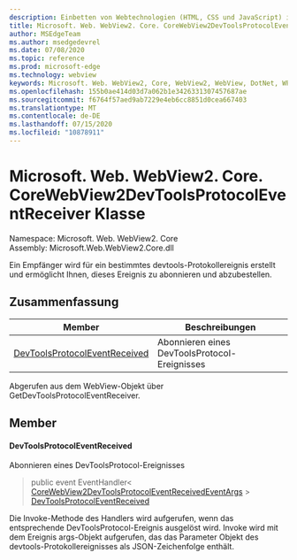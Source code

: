 ```yaml
---
description: Einbetten von Webtechnologien (HTML, CSS und JavaScript) in ihre systemeigenen Anwendungen mit dem Microsoft Edge WebView2-Steuerelement
title: Microsoft. Web. WebView2. Core. CoreWebView2DevToolsProtocolEventReceiver
author: MSEdgeTeam
ms.author: msedgedevrel
ms.date: 07/08/2020
ms.topic: reference
ms.prod: microsoft-edge
ms.technology: webview
keywords: Microsoft. Web. WebView2, Core, WebView2, WebView, DotNet, WPF, WinForms, APP, Edge, CoreWebView2, CoreWebView2Controller, Browser Control, Edge HTML, Microsoft. Web. WebView2. Core. CoreWebView2DevToolsProtocolEventReceiver
ms.openlocfilehash: 155b0ae414d03d7a062b1e3426331307457687ae
ms.sourcegitcommit: f6764f57aed9ab7229e4eb6cc8851d0cea667403
ms.translationtype: MT
ms.contentlocale: de-DE
ms.lasthandoff: 07/15/2020
ms.locfileid: "10878911"
---
```

# Microsoft. Web. WebView2. Core. CoreWebView2DevToolsProtocolEventReceiver Klasse 

Namespace: Microsoft. Web. WebView2. Core \
Assembly: Microsoft.Web.WebView2.Core.dll

Ein Empfänger wird für ein bestimmtes devtools-Protokollereignis erstellt und ermöglicht Ihnen, dieses Ereignis zu abonnieren und abzubestellen.

## Zusammenfassung

 Member                        | Beschreibungen
--------------------------------|---------------------------------------------
[DevToolsProtocolEventReceived](#devtoolsprotocoleventreceived) | Abonnieren eines DevToolsProtocol-Ereignisses

Abgerufen aus dem WebView-Objekt über GetDevToolsProtocolEventReceiver.

## Member

#### DevToolsProtocolEventReceived 

Abonnieren eines DevToolsProtocol-Ereignisses

> public event EventHandler< [CoreWebView2DevToolsProtocolEventReceivedEventArgs](microsoft-web-webview2-core-corewebview2devtoolsprotocoleventreceivedeventargs.md)  >  [DevToolsProtocolEventReceived](#devtoolsprotocoleventreceived)

Die Invoke-Methode des Handlers wird aufgerufen, wenn das entsprechende DevToolsProtocol-Ereignis ausgelöst wird. Invoke wird mit dem Ereignis args-Objekt aufgerufen, das das Parameter Objekt des devtools-Protokollereignisses als JSON-Zeichenfolge enthält.

